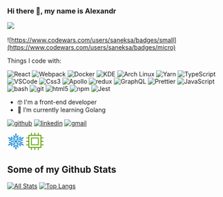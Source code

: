 ### Hi there 👋, my name is Alexandr 
![](https://gpvc.arturio.dev/saneksa)

![https://www.codewars.com/users/saneksa/badges/small](https://www.codewars.com/users/saneksa/badges/micro)

Things I code with:
<p>
  <img alt="React" src="https://img.shields.io/badge/-React-45b8d8?style=flat-square&logo=react&logoColor=white" />
  <img alt="Webpack" src="https://img.shields.io/badge/-Webpack-47c0e1?style=flat-square&logo=webpack&logoColor=white" /> 
  <img alt="Docker" src="https://img.shields.io/badge/-Docker-46a2f1?style=flat-square&logo=docker&logoColor=white" />
  <img alt="KDE" src="https://img.shields.io/badge/-KDE-1D99F3?style=flat-square&logo=kde&logoColor=white" />
  <img alt="Arch Linux" src="https://img.shields.io/badge/-Arch Linux-1793D1?style=flat-square&logo=arch-linux&logoColor=white" />
  <img alt="Yarn" src="https://img.shields.io/badge/-Yarn-2C8EBB?style=flat-square&logo=yarn&logoColor=white" />
  <img alt="TypeScript" src="https://img.shields.io/badge/-TypeScript-007ACC?style=flat-square&logo=typescript&logoColor=white" />
  <img alt="VSCode" src="https://img.shields.io/badge/-VSCode-007ACC?style=flat-square&logo=visual-studio-code&logoColor=white" />
  <img alt="Css3" src="https://img.shields.io/badge/-Css3-2963f0?style=flat-square&logo=css3&logoColor=white" />
  <img alt="Apollo" src="https://img.shields.io/badge/-Apollo%20GraphQL-311C87?style=flat-square&logo=apollo-graphql&logoColor=white" />
  <img alt="redux" src="https://img.shields.io/badge/-Redux-764ABC?style=flat-square&logo=redux&logoColor=white" />
  <img alt="GraphQL" src="https://img.shields.io/badge/-GraphQL-E10098?style=flat-square&logo=graphql&logoColor=white" />
  <img alt="Prettier" src="https://img.shields.io/badge/-Prettier-F7B93E?style=flat-square&logo=prettier&logoColor=white" />
  <img alt="JavaScript" src="https://img.shields.io/badge/-JavaScript-F7DF1E?style=flat-square&logo=javascript&logoColor=white" />
  <img alt="bash" src="https://img.shields.io/badge/-bash-4EAA25?style=flat-square&logo=gnu-bash&logoColor=white" />
  <img alt="git" src="https://img.shields.io/badge/-Git-F05032?style=flat-square&logo=git&logoColor=white" />
  <img alt="html5" src="https://img.shields.io/badge/-HTML5-E34F26?style=flat-square&logo=html5&logoColor=white" />
  <img alt="npm" src="https://img.shields.io/badge/-NPM-CB3837?style=flat-square&logo=npm&logoColor=white" />
  <img alt="Jest" src="https://img.shields.io/badge/-Jest-C21325?style=flat-square&logo=jest&logoColor=white" />
</p>

- 🤓 I'm a front-end developer
- 🌱 I’m currently learning Golang


[<img src='https://cdn.jsdelivr.net/npm/simple-icons@3.0.1/icons/github.svg' alt='github' height='40'>](https://github.com/saneksa)  [<img src='https://cdn.jsdelivr.net/npm/simple-icons@3.0.1/icons/linkedin.svg' alt='linkedin' height='40'>](https://www.linkedin.com/in/alexandr-petyaykin)  [<img src='https://cdn.jsdelivr.net/npm/simple-icons@3.0.1/icons/gmail.svg' alt='gmail' height='40'>](mailto:saneksa2@gmail.com)  

<a href='https://archiveprogram.github.com/'><img src='https://raw.githubusercontent.com/acervenky/animated-github-badges/master/assets/acbadge.gif' width='40' height='40'></a> <a href='https://docs.github.com/en/developers'><img src='https://raw.githubusercontent.com/acervenky/animated-github-badges/master/assets/devbadge.gif' width='40' height='40'></a> 

## Some of my Github Stats
[![All Stats](https://github-readme-stats-axpwmfcg3.vercel.app/api?username=saneksa&show_icons=true&include_all_commits=true&count_private=true&hide=contribs)](https://github.com/saneksa/github-readme-stats)
[![Top Langs](https://github-readme-stats-axpwmfcg3.vercel.app/api/top-langs/?username=saneksa&layout=compact)](https://github.com/saneksa/github-readme-stats)

